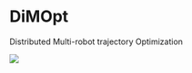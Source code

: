 # DiMOpt


Distributed Multi-robot trajectory Optimization

![](https://odysee.com/@joao.salvado:7/dimopt:a?r=ARyRXJLMsqL7u9CE6ypmyEeZRyfpEphD)
